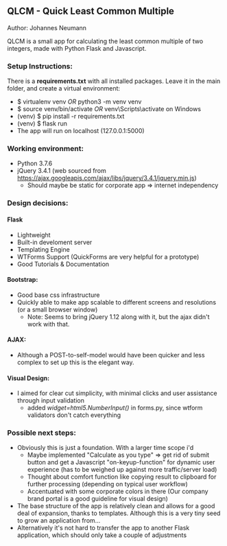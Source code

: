 ## QLCM - Quick Least Common Multiple

Author: Johannes Neumann

QLCM is a small app for calculating the least common multiple of two integers, made with Python Flask and Javascript. 

### Setup Instructions:

There is a **requirements.txt** with all installed packages. Leave it in the main folder, and create a virtual environment:

   * $ virtualenv venv *OR* python3 -m venv venv
   * $ source venv/bin/activate *OR* venv\Scripts\activate on Windows
   * (venv) $ pip install -r requirements.txt
   * (venv) $ flask run
   * The app will run on localhost (127.0.0.1:5000)

### Working environment:
* Python 3.7.6
* jQuery 3.4.1 (web sourced from https://ajax.googleapis.com/ajax/libs/jquery/3.4.1/jquery.min.js)
  * Should maybe be static for corporate app => internet independency

### Design decisions:

#### Flask
 * Lightweight
 * Built-in develoment server
 * Templating Engine 
 * WTForms Support (QuickForms are very helpful for a prototype)
 * Good Tutorials & Documentation

#### Bootstrap:
* Good base css infrastructure
* Quickly able to make app scalable to different screens and resolutions (or a small browser window)
  * Note: Seems to bring jQuery 1.12 along with it, but the ajax didn't work with that.
  
#### AJAX:
* Although a POST-to-self-model would have been quicker and less complex to set up this is the elegant way.

#### Visual Design:
* I aimed for clear cut simplicity, with minimal clicks and user assistance through input validation 
    * added *widget=html5.NumberInput()* in forms.py, since wtform validators don't catch everything

### Possible next steps:
* Obviously this is just a foundation. With a larger time scope i'd 
  * Maybe implemented "Calculate as you type" => get rid of submit button and get a Javascript "on-keyup-function" for dynamic user experience (has to be weighed up against more traffic/server load)
  * Thought about comfort function like copying result to clipboard for further processing (depending on typical user workflow)
  * Accentuated with some corporate colors in there (Our company brand portal is a good guideline for visual design)
* The base structure of the app is relatively clean and allows for a good deal of expansion, thanks to templates. Although this is a very tiny seed to grow an application from...
* Alternatively it's not hard to transfer the app to another Flask application, which should only take a couple of adjustments
